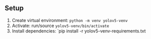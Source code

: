 ## Setup
1. Create virtual environment: `python -m venv yolov5-venv`
2. Activate: run/source `yolov5-venv/bin/activate`
3. Install dependencies: `pip install -r yolov5-venv-requirements.txt

